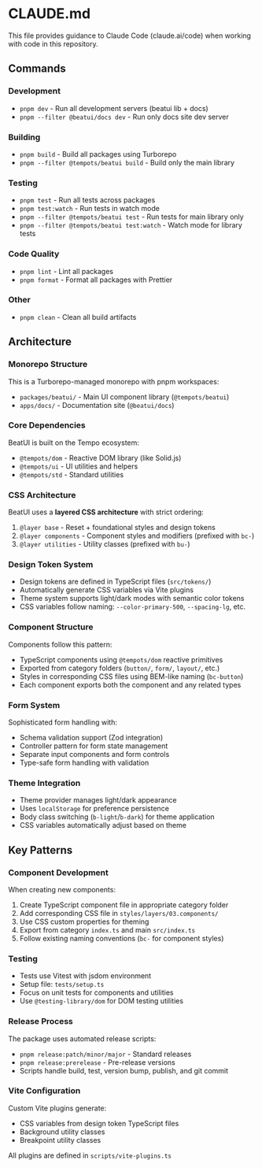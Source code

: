 # CLAUDE.md

This file provides guidance to Claude Code (claude.ai/code) when working with code in this repository.

## Commands

### Development
- `pnpm dev` - Run all development servers (beatui lib + docs)
- `pnpm --filter @beatui/docs dev` - Run only docs site dev server

### Building
- `pnpm build` - Build all packages using Turborepo
- `pnpm --filter @tempots/beatui build` - Build only the main library

### Testing
- `pnpm test` - Run all tests across packages
- `pnpm test:watch` - Run tests in watch mode
- `pnpm --filter @tempots/beatui test` - Run tests for main library only
- `pnpm --filter @tempots/beatui test:watch` - Watch mode for library tests

### Code Quality
- `pnpm lint` - Lint all packages
- `pnpm format` - Format all packages with Prettier

### Other
- `pnpm clean` - Clean all build artifacts

## Architecture

### Monorepo Structure
This is a Turborepo-managed monorepo with pnpm workspaces:
- `packages/beatui/` - Main UI component library (`@tempots/beatui`)
- `apps/docs/` - Documentation site (`@beatui/docs`)

### Core Dependencies
BeatUI is built on the Tempo ecosystem:
- `@tempots/dom` - Reactive DOM library (like Solid.js)
- `@tempots/ui` - UI utilities and helpers
- `@tempots/std` - Standard utilities

### CSS Architecture
BeatUI uses a **layered CSS architecture** with strict ordering:

1. `@layer base` - Reset + foundational styles and design tokens
2. `@layer components` - Component styles and modifiers (prefixed with `bc-`)
3. `@layer utilities` - Utility classes (prefixed with `bu-`)

### Design Token System
- Design tokens are defined in TypeScript files (`src/tokens/`)
- Automatically generate CSS variables via Vite plugins
- Theme system supports light/dark modes with semantic color tokens
- CSS variables follow naming: `--color-primary-500`, `--spacing-lg`, etc.

### Component Structure
Components follow this pattern:
- TypeScript components using `@tempots/dom` reactive primitives
- Exported from category folders (`button/`, `form/`, `layout/`, etc.)
- Styles in corresponding CSS files using BEM-like naming (`bc-button`)
- Each component exports both the component and any related types

### Form System
Sophisticated form handling with:
- Schema validation support (Zod integration)
- Controller pattern for form state management
- Separate input components and form controls
- Type-safe form handling with validation

### Theme Integration
- Theme provider manages light/dark appearance
- Uses `localStorage` for preference persistence
- Body class switching (`b-light`/`b-dark`) for theme application
- CSS variables automatically adjust based on theme

## Key Patterns

### Component Development
When creating new components:
1. Create TypeScript component file in appropriate category folder
2. Add corresponding CSS file in `styles/layers/03.components/`
3. Use CSS custom properties for theming
4. Export from category `index.ts` and main `src/index.ts`
5. Follow existing naming conventions (`bc-` for component styles)

### Testing
- Tests use Vitest with jsdom environment
- Setup file: `tests/setup.ts`
- Focus on unit tests for components and utilities
- Use `@testing-library/dom` for DOM testing utilities

### Release Process
The package uses automated release scripts:
- `pnpm release:patch/minor/major` - Standard releases
- `pnpm release:prerelease` - Pre-release versions
- Scripts handle build, test, version bump, publish, and git commit

### Vite Configuration
Custom Vite plugins generate:
- CSS variables from design token TypeScript files
- Background utility classes
- Breakpoint utility classes

All plugins are defined in `scripts/vite-plugins.ts`